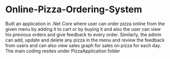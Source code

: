 # Online-Pizza-Ordering-System
Built an application in .Net Core where user can order pizza online from the given menu by adding it to cart or by buying it and also the user can view his previous orders and give feedback to every order. Similarly, the admin can add, update and delete any pizza in the menu and review the feedback from users and can also view sales graph for sales on pizza for each day.
The main coding resites under PizzaApplication folder
